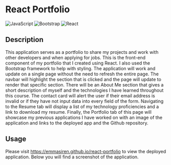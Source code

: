 # <react-portfolio>
# **React Portfolio**

![JavaScript](https://img.shields.io/badge/javascript-%23323330.svg?style=for-the-badge&logo=javascript&logoColor=%23F7DF1E)
![Bootstrap](https://img.shields.io/badge/Bootstrap-563D7C?style=for-the-badge&logo=bootstrap&logoColor=white)
![React](https://img.shields.io/badge/React-20232A?style=for-the-badge&logo=react&logoColor=61DAFB) 

## **Description**

This application serves as a portfolio to share my projects and work with other developers and when applying for jobs. This is the front-end component of my portfolio that I created using React. I also used the Bootstrap framework to help with styling. The application will work and update on a single page without the need to refresh the entire page. The navbar will highlight the section that is clicked and the page will update to render that specific section. There will be an About Me section that gives a short description of myself and the technologies I have learned throughout this course. The contact card will alert the user if their email address is invalid or if they have not input data into every field of the form. Navigating to the Resume tab will display a list of my technology proficiencies and a link to download my resume. Finally, the Portfolio tab of this page will showcase my previous applications I have worked on with an image of the application and links to the deployed app and the Github repository. 

## **Usage**
Please visit https://emmasiren.github.io/react-portfolio to view the deployed application. Below you will find a screenshot of the application.
